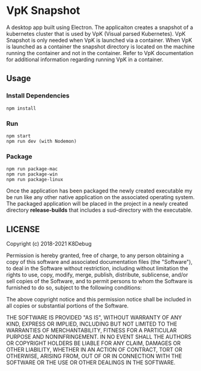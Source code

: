 # VpK Snapshot

A desktop app built using Electron.  The applicaiton creates a snapshot of a kubernetes cluster that is used by VpK (Visual parsed Kubernetes).  VpK Snapshot
is only needed when VpK is launched via a container.  When VpK is launched as a container the snapshot directory is located on the machine running the container
and not in the container.  Refer to VpK documentation for additional information regarding running VpK in a container.

## Usage

### Install Dependencies

```
npm install
```

### Run

```
npm start
npm run dev (with Nodemon)
```

### Package

```
npm run package-mac
npm run package-win
npm run package-linux
```

Once the application has been packaged the newly created executable my be run like any other native application on the associated operating system.  The packaged application will be placed in the project in a newly created directory __release-builds__ that includes a sud-directory with the executable.


## LICENSE

Copyright (c) 2018-2021 K8Debug

Permission is hereby granted, free of charge, to any person obtaining a copy of this software and associated documentation files (the "Software"), to deal in the Software without restriction, including without limitation the rights to use, copy, modify, merge, publish, distribute, sublicense, and/or sell copies of the Software, and to permit persons to whom the Software is furnished to do so, subject to the following conditions:

The above copyright notice and this permission notice shall be included in all copies or substantial portions of the Software.

THE SOFTWARE IS PROVIDED "AS IS", WITHOUT WARRANTY OF ANY KIND, EXPRESS OR IMPLIED, INCLUDING BUT NOT LIMITED TO THE WARRANTIES OF MERCHANTABILITY, FITNESS FOR A PARTICULAR PURPOSE AND NONINFRINGEMENT. IN NO EVENT SHALL THE AUTHORS OR COPYRIGHT HOLDERS BE LIABLE FOR ANY CLAIM, DAMAGES OR OTHER LIABILITY, WHETHER IN AN ACTION OF CONTRACT, TORT OR OTHERWISE, ARISING FROM, OUT OF OR IN CONNECTION WITH THE SOFTWARE OR THE USE OR OTHER DEALINGS IN THE SOFTWARE.
